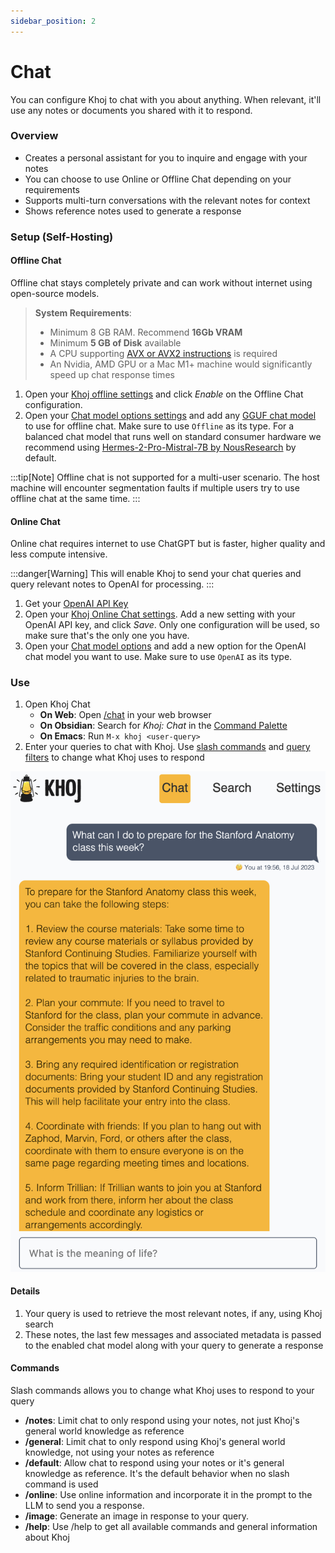 ```yaml
---
sidebar_position: 2
---
```


# Chat

You can configure Khoj to chat with you about anything. When relevant, it'll use any notes or documents you shared with it to respond.

### Overview
- Creates a personal assistant for you to inquire and engage with your notes
- You can choose to use Online or Offline Chat depending on your requirements
- Supports multi-turn conversations with the relevant notes for context
- Shows reference notes used to generate a response

### Setup (Self-Hosting)
#### Offline Chat
Offline chat stays completely private and can work without internet using open-source models.

> **System Requirements**:
>  - Minimum 8 GB RAM. Recommend **16Gb VRAM**
>  - Minimum **5 GB of Disk** available
>  - A CPU supporting [AVX or AVX2 instructions](https://en.wikipedia.org/wiki/Advanced_Vector_Extensions) is required
>  - An Nvidia, AMD GPU or a Mac M1+ machine would significantly speed up chat response times

1. Open your [Khoj offline settings](http://localhost:42110/server/admin/database/offlinechatprocessorconversationconfig/) and click *Enable* on the Offline Chat configuration.
2. Open your [Chat model options settings](http://localhost:42110/server/admin/database/chatmodeloptions/) and add any [GGUF chat model](https://huggingface.co/models?library=gguf) to use for offline chat. Make sure to use `Offline` as its type. For a balanced chat model that runs well on standard consumer hardware we recommend using [Hermes-2-Pro-Mistral-7B by NousResearch](https://huggingface.co/NousResearch/Hermes-2-Pro-Mistral-7B-GGUF) by default.


:::tip[Note]
Offline chat is not supported for a multi-user scenario. The host machine will encounter segmentation faults if multiple users try to use offline chat at the same time.
:::

#### Online Chat
Online chat requires internet to use ChatGPT but is faster, higher quality and less compute intensive.

:::danger[Warning]
This will enable Khoj to send your chat queries and query relevant notes to OpenAI for processing.
:::

1. Get your [OpenAI API Key](https://platform.openai.com/account/api-keys)
2. Open your [Khoj Online Chat settings](http://localhost:42110/server/admin/database/openaiprocessorconversationconfig/). Add a new setting with your OpenAI API key, and click *Save*. Only one configuration will be used, so make sure that's the only one you have.
3. Open your [Chat model options](http://localhost:42110/server/admin/database/chatmodeloptions/) and add a new option for the OpenAI chat model you want to use. Make sure to use `OpenAI` as its type.

### Use
1. Open Khoj Chat
    - **On Web**: Open [/chat](https://app.khoj.dev/chat) in your web browser
    - **On Obsidian**: Search for *Khoj: Chat* in the [Command Palette](https://help.obsidian.md/Plugins/Command+palette)
    - **On Emacs**: Run `M-x khoj <user-query>`
2. Enter your queries to chat with Khoj. Use [slash commands](#commands) and [query filters](../miscellaneous/advanced#query-filters) to change what Khoj uses to respond

![](../../assets/img/khoj_chat_on_web.png ':size=400px')

#### Details
1. Your query is used to retrieve the most relevant notes, if any, using Khoj search
2. These notes, the last few messages and associated metadata is passed to the enabled chat model along with your query to generate a response

#### Commands
Slash commands allows you to change what Khoj uses to respond to your query
- **/notes**: Limit chat to only respond using your notes, not just Khoj's general world knowledge as reference
- **/general**: Limit chat to only respond using Khoj's general world knowledge, not using your notes as reference
- **/default**: Allow chat to respond using your notes or it's general knowledge as reference. It's the default behavior when no slash command is used
- **/online**: Use online information and incorporate it in the prompt to the LLM to send you a response.
- **/image**: Generate an image in response to your query.
- **/help**: Use /help to get all available commands and general information about Khoj

